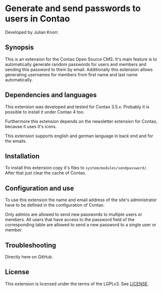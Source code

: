 # Generate and send passwords to users in Contao 

Developed by Julian Knorr.

## Synopsis

This is an extension for the Contao Open Source CMS.
It's main feature is to automatically generate random passwords for users and members and sending this password to them by email.
Additionally this extension allows generating usernames for members from first name and last name automatically.

## Dependencies and languages

This extension was developed and tested for Contao 3.5.x.
Probably it is possible to install it under Contao 4 too.

Furthermore this extension depends on the newsletter extension for Contao, because it uses it's icons.

This extension supports english and german language in back end and for the emails.   

## Installation

To install this extension copy it's files to `system/modules/sendpassword/`. 
After that just clear the cache of Contao.

## Configuration and use

To use this extension the name and email address of the site's administrator have to be defined in the configuration of Contao.  

Only admins are allowed to send new passwords to multiple users or members.
All users that have access to the password field of the corresponding table are allowed to send a new password to a single user or member.

## Troubleshooting

Directly here on GitHub.

## License

This extension is licensed under the terms of the LGPLv3. See [LICENSE](LICENSE). 